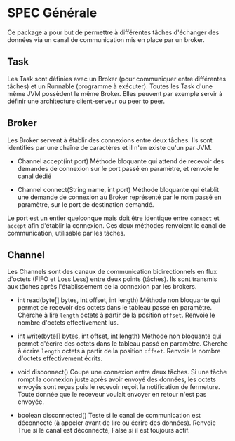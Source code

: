 # SPEC Générale 
 
 
 Ce package a pour but de permettre à différentes tâches d'échanger des données via un canal de communication mis en place par un broker.


 ## Task
 Les Task sont définies avec un Broker (pour communiquer entre différentes tâches) et un Runnable (programme à exécuter).
 Toutes les Task d'une même JVM possèdent le même Broker.
 Elles peuvent par exemple servir à définir une architecture client-serveur ou peer to peer.
 

 ## Broker
 Les Broker servent à établir des connexions entre deux tâches.
 Ils sont identifiés par une chaîne de caractères et il n'en existe qu'un par JVM.
 
 - Channel accept(int port)
 Méthode bloquante qui attend de recevoir des demandes de connexion sur le port passé en paramètre, et renvoie le canal dédié
 
 - Channel connect(String name, int port)
 Méthode bloquante qui établit une demande de connexion au Broker représenté par le nom passé en paramètre, sur le port de destination demandé.
 
 Le port est un entier quelconque mais doit être identique entre `connect` et `accept` afin d'établir la connexion.
 Ces deux méthodes renvoient le canal de communication, utilisable par les tâches.
 
 
## Channel
Les Channels sont des canaux de communication bidirectionnels en flux d'octets (FIFO et Loss Less) entre deux points (tâches).
Ils sont transmis aux tâches après l'établissement de la connexion par les brokers.

- int read(byte[] bytes, int offset, int length)
Méthode non bloquante qui permet de recevoir des octets dans le tableau passé en paramètre. 
Cherche à lire `length` octets à partir de la position `offset`.
Renvoie le nombre d'octets effectivement lus.

- int write(byte[] bytes, int offset, int length)
Méthode non bloquante qui permet d'écrire des octets dans le tableau passé en paramètre. 
Cherche à écrire `length` octets à partir de la position `offset`.
Renvoie le nombre d'octets effectivement écrits.

- void disconnect()
Coupe une connexion entre deux tâches.
Si une tâche rompt la connexion juste après avoir envoyé des données, les octets envoyés sont reçus puis le recevoir reçoit la notification de fermeture.
Toute donnée que le receveur voulait envoyer en retour n'est pas envoyée.

- boolean disconnected()
Teste si le canal de communication est déconnecté (à appeler avant de lire ou écrire des données).
Renvoie True si le canal est déconnecté, False si il est toujours actif.





